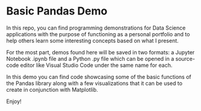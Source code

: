 # Basic Pandas Demo

In this repo, you can find programming demonstrations for Data Science applications with the purpose of functioning as a personal portfolio and to help others learn some interesting concepts based on what I present.

For the most part, demos found here will be saved in two formats: a Jupyter Notebook .ipynb file and a Python .py file which can be opened in a source-code editor like Visual Studio Code under the same name for each.

In this demo you can find code showcasing some of the basic functions of the Pandas library along with a few visualizations that it can be used to create in conjunction with Matplotlib.

Enjoy!
